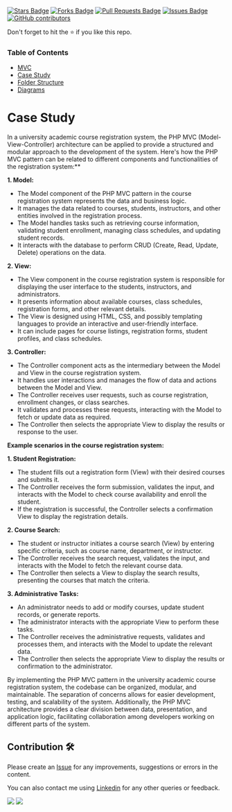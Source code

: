 
<a href="https://github.com/drshahizan/software-engineering/stargazers"><img src="https://img.shields.io/github/stars/drshahizan/software-engineering" alt="Stars Badge"/></a>
<a href="https://github.com/drshahizan/software-engineering/network/members"><img src="https://img.shields.io/github/forks/drshahizan/software-engineering" alt="Forks Badge"/></a>
<a href="https://github.com/drshahizan/software-engineering/pulls"><img src="https://img.shields.io/github/issues-pr/drshahizan/software-engineering" alt="Pull Requests Badge"/></a>
<a href="https://github.com/drshahizan/software-engineering/issues"><img src="https://img.shields.io/github/issues/drshahizan/software-engineering" alt="Issues Badge"/></a>
<a href="https://github.com/drshahizan/software-engineering/graphs/contributors"><img alt="GitHub contributors" src="https://img.shields.io/github/contributors/drshahizan/software-engineering?color=2b9348"></a>


Don't forget to hit the :star: if you like this repo.

### Table of Contents

- [MVC](p1.md)
- [Case Study](p2.md)
- [Folder Structure](p3.md)
- [Diagrams](p4.md)

# Case Study
In a university academic course registration system, the PHP MVC (Model-View-Controller) architecture can be applied to provide a structured and modular approach to the development of the system. Here's how the PHP MVC pattern can be related to different components and functionalities of the registration system:**

**1. Model:**
- The Model component of the PHP MVC pattern in the course registration system represents the data and business logic.
- It manages the data related to courses, students, instructors, and other entities involved in the registration process.
- The Model handles tasks such as retrieving course information, validating student enrollment, managing class schedules, and updating student records.
- It interacts with the database to perform CRUD (Create, Read, Update, Delete) operations on the data.

**2. View:**
- The View component in the course registration system is responsible for displaying the user interface to the students, instructors, and administrators.
- It presents information about available courses, class schedules, registration forms, and other relevant details.
- The View is designed using HTML, CSS, and possibly templating languages to provide an interactive and user-friendly interface.
- It can include pages for course listings, registration forms, student profiles, and class schedules.

**3. Controller:**
- The Controller component acts as the intermediary between the Model and View in the course registration system.
- It handles user interactions and manages the flow of data and actions between the Model and View.
- The Controller receives user requests, such as course registration, enrollment changes, or class searches.
- It validates and processes these requests, interacting with the Model to fetch or update data as required.
- The Controller then selects the appropriate View to display the results or response to the user.

**Example scenarios in the course registration system:**

**1. Student Registration:**
- The student fills out a registration form (View) with their desired courses and submits it.
- The Controller receives the form submission, validates the input, and interacts with the Model to check course availability and enroll the student.
- If the registration is successful, the Controller selects a confirmation View to display the registration details.

**2. Course Search:**
- The student or instructor initiates a course search (View) by entering specific criteria, such as course name, department, or instructor.
- The Controller receives the search request, validates the input, and interacts with the Model to fetch the relevant course data.
- The Controller then selects a View to display the search results, presenting the courses that match the criteria.

**3. Administrative Tasks:**
- An administrator needs to add or modify courses, update student records, or generate reports.
- The administrator interacts with the appropriate View to perform these tasks.
- The Controller receives the administrative requests, validates and processes them, and interacts with the Model to update the relevant data.
- The Controller then selects the appropriate View to display the results or confirmation to the administrator.

By implementing the PHP MVC pattern in the university academic course registration system, the codebase can be organized, modular, and maintainable. The separation of concerns allows for easier development, testing, and scalability of the system. Additionally, the PHP MVC architecture provides a clear division between data, presentation, and application logic, facilitating collaboration among developers working on different parts of the system.


## Contribution 🛠️
Please create an [Issue](https://github.com/drshahizan/software-engineering/issues) for any improvements, suggestions or errors in the content.

You can also contact me using [Linkedin](https://www.linkedin.com/in/drshahizan/) for any other queries or feedback.

![](https://komarev.com/ghpvc/?username=drshahizan&label=Views&color=0e75b6&style=flat)
![](https://hit.yhype.me/github/profile?user_id=81284918)


